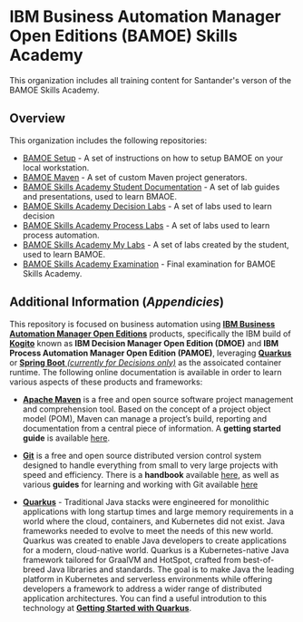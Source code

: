 # IBM Business Automation Manager Open Editions (BAMOE) Skills Academy
This organization includes all training content for Santander's verson of the BAMOE Skills Academy.

## Overview
This organization includes the following repositories:

- [BAMOE Setup](https://github.com/santander-bamoe/bamoe-setup) - A set of instructions on how to setup BAMOE on your local workstation.
- [BAMOE Maven](https://github.com/santander-bamoe/bamoe-maven) - A set of custom Maven project generators.
- [BAMOE Skills Academy Student Documentation](https://github.com/santander-bamoe/bamoe-skills-academy-documents) - A set of lab guides and presentations, used to learn BMAOE.
- [BAMOE Skills Academy Decision Labs](https://github.com/santander-bamoe/bamoe-skills-academy-decision-labs) - A set of labs used to learn decision 
- [BAMOE Skills Academy Process Labs](https://github.com/santander-bamoe/bamoe-skills-academy-process-labs) - A set of labs used to learn process automation.
- [BAMOE Skills Academy My Labs](https://github.com/santander-bamoe/bamoe-skills-academy-mylabs) - A set of labs created by the student, used to learn BAMOE.
- [BAMOE Skills Academy Examination](../../bamoe-skills-examinaton/README.md) - Final examination for BAMOE Skills Academy.

## Additional Information (*Appendicies*)
This repository is focused on business automation using [**IBM Business Automation Manager Open Editions**](https://www.ibm.com/docs/en/ibamoe/9.2.x) products, specifically the IBM build of [**Kogito**](https://kogito.kie.org/) known as **IBM Decision Manager Open Edition (DMOE)** and **IBM Process Automation Manager Open Edition (PAMOE)**, leveraging [**Quarkus**](https://quarkus.io/) or [**Spring Boot** _(currently for Decisions only)_](https://spring.io/) as the assoicated container runtime.  The following online documentation is available in order to learn various aspects of these products and frameworks:

- [**Apache Maven**](https://maven.apache.org/) is a free and open source software project management and comprehension tool. Based on  the concept of a project object model (POM), Maven can manage a project’s build, reporting and documentation from a central piece of  information. A **getting started guide** is available [here](http://maven.apache.org/guides/getting-started/).

- [**Git**](https://git-scm.com//) is a free and open source distributed version control system designed to handle everything from small to very large projects with speed and efficiency. There is a **handbook** available [here](https://guides.github.com/introduction/git-handbook/), as well as various **guides** for learning and working with Git available [here](https://guides.github.com/)

- [**Quarkus**](https://quarkus.io/) - Traditional Java stacks were engineered for monolithic applications with long startup times and large memory requirements in a world where the cloud, containers, and Kubernetes did not exist. Java frameworks needed to evolve to meet the needs of this new world.  Quarkus was created to enable Java developers to create applications for a modern, cloud-native world. Quarkus is a Kubernetes-native Java framework tailored for GraalVM and HotSpot, crafted from best-of-breed Java libraries and standards. The goal is to make Java the leading platform in Kubernetes and serverless environments while offering developers a framework to address a wider range of distributed application architectures.  You can find a useful introdution to this technology at [**Getting Started with Quarkus**](https://quarkus.io/get-started/).
